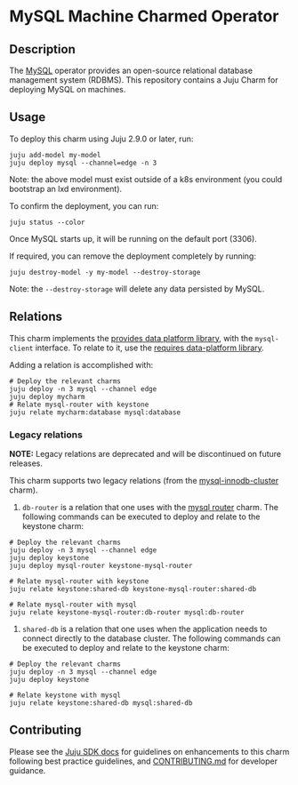 # MySQL Machine Charmed Operator

## Description

The [MySQL](https://www.mysql.com/) operator provides an open-source relational database management system (RDBMS). This repository contains a Juju Charm for deploying MySQL on machines.

## Usage

To deploy this charm using Juju 2.9.0 or later, run:

```shell
juju add-model my-model
juju deploy mysql --channel=edge -n 3
```

Note: the above model must exist outside of a k8s environment (you could bootstrap an lxd environment).

To confirm the deployment, you can run:

```shell
juju status --color
```

Once MySQL starts up, it will be running on the default port (3306).

If required, you can remove the deployment completely by running:

```shell
juju destroy-model -y my-model --destroy-storage
```

Note: the `--destroy-storage` will delete any data persisted by MySQL.

## Relations

This charm implements the [provides data platform library](https://charmhub.io/data-platform-libs/libraries/database_provides), with the `mysql-client` interface.
To relate to it, use the [requires data-platform library](https://charmhub.io/data-platform-libs/libraries/database_requires).

Adding a relation is accomplished with:

```shell
# Deploy the relevant charms
juju deploy -n 3 mysql --channel edge
juju deploy mycharm
# Relate mysql-router with keystone
juju relate mycharm:database mysql:database
```


### Legacy relations

**NOTE:** Legacy relations are deprecated and will be discontinued on future releases.

This charm supports two legacy relations (from the [mysql-innodb-cluster](https://charmhub.io/mysql-innodb-cluster) charm).

1. `db-router` is a relation that one uses with the [mysql router](https://charmhub.io/mysql-router) charm. The following commands can be executed to deploy and relate to the keystone charm:

```shell
# Deploy the relevant charms
juju deploy -n 3 mysql --channel edge
juju deploy keystone
juju deploy mysql-router keystone-mysql-router

# Relate mysql-router with keystone
juju relate keystone:shared-db keystone-mysql-router:shared-db

# Relate mysql-router with mysql
juju relate keystone-mysql-router:db-router mysql:db-router
```

1. `shared-db` is a relation that one uses when the application needs to connect directly to the database cluster. The following commands can be executed to deploy and relate to the keystone charm:

```shell
# Deploy the relevant charms
juju deploy -n 3 mysql --channel edge
juju deploy keystone

# Relate keystone with mysql
juju relate keystone:shared-db mysql:shared-db
```

## Contributing

Please see the [Juju SDK docs](https://juju.is/docs/sdk) for guidelines on enhancements to this
charm following best practice guidelines, and
[CONTRIBUTING.md](https://github.com/canonical/mysql-operator/blob/main/CONTRIBUTING.md) for developer
guidance.
